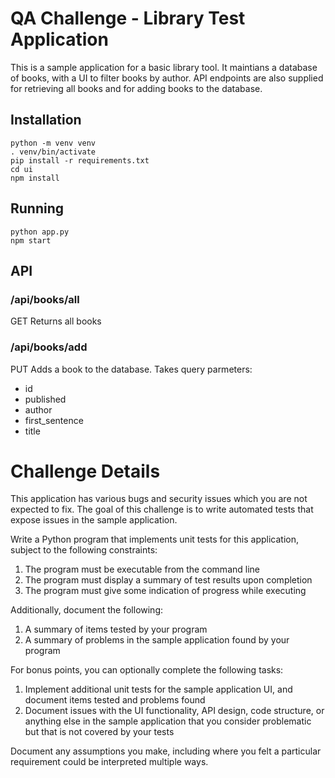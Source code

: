 # QA Challenge - Library Test Application

This is a sample application for a basic library tool. It maintians a database of books, with a UI to filter books by author. API endpoints are also supplied for retrieving all books and for adding books to the database.

## Installation

```
python -m venv venv
. venv/bin/activate
pip install -r requirements.txt
cd ui
npm install
```

## Running
```
python app.py
npm start
```

## API

### /api/books/all
GET
Returns all books

### /api/books/add
PUT
Adds a book to the database. Takes query parmeters:
- id
- published
- author
- first_sentence
- title

# Challenge Details

This application has various bugs and security issues which you are not expected to fix. The goal of this challenge is to write automated tests that expose issues in the sample application.

Write a Python program that implements unit tests for this application, subject to the following constraints:

1. The program must be executable from the command line
2. The program must display a summary of test results upon completion
3. The program must give some indication of progress while executing

Additionally, document the following:

1. A summary of items tested by your program
2. A summary of problems in the sample application found by your program

For bonus points, you can optionally complete the following tasks:

1. Implement additional unit tests for the sample application UI, and document items tested and problems found
2. Document issues with the UI functionality, API design, code structure, or anything else in the sample application that you consider problematic but that is not covered by your tests

Document any assumptions you make, including where you felt a particular requirement could be interpreted multiple ways.
